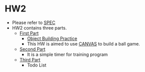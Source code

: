 # HW2
* Please refer to [SPEC](https://github.com/plsmaop/Web-Programming-2018/raw/master/HW2/hw2.pdf)
* HW2 contains three parts.
  * [First Part](https://plsmaop.github.io/Web-Programming-2018/HW2/hw2-1/)
    * [Object Building Practice](https://developer.mozilla.org/en-US/docs/Learn/JavaScript/Objects/Object_building_practice) 
    * This HW is aimed to use [CANVAS](https://developer.mozilla.org/zh-TW/docs/Web/API/Canvas_API/Tutorial) to build a ball game. 
  * [Second Part](https://plsmaop.github.io/Web-Programming-2018/HW2/hw2-2/)
    * It is a simple timer for training program
  * [Third Part](https://plsmaop.github.io/Web-Programming-2018/HW2/hw2-3/)
    * Todo List
    
